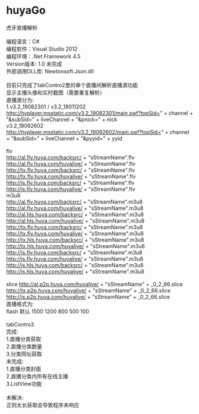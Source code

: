 # huyaGo
虎牙直播解析</br>
</br>
编程语言：C#</br>
编程软件：Visual Studio 2012</br>
编程环境：.Net Framework 4.5</br>
Version版本: 1.0 未完成</br>
外部调用DLL库: Newtonsoft.Json.dll</br>
</br>
目前只完成了tabContro2里的单个直播间解析直播源功能</br>
显示主播头像和实时截图（需要重复解析）</br>
直播源分为:</br>
1.v3.2_19082301 / v3.2_18011202</br>
http://hyplayer.msstatic.com/v3.2_19082301/main.swf?topSid=" + channel + "&subSid=" + liveChannel + "&pnick=" + nick</br>
v3.2_19092602</br>
http://hyplayer.msstatic.com/v3.2_19092602/main.swf?topSid=" + channel + "&subSid=" + liveChannel + "&pyyid=" + yyid</br>
</br>
flv</br>
http://al.flv.huya.com/backsrc/ + "sStreamName".flv</br>
http://al.flv.huya.com/huyalive/ + "sStreamName".flv</br>
http://tx.flv.huya.com/backsrc/ + "sStreamName".flv</br>
http://tx.flv.huya.com/huyalive/ + "sStreamName".flv</br>
http://js.flv.huya.com/backsrc/ + "sStreamName".flv</br>
http://js.flv.huya.com/huyalive/ + "sStreamName".flv</br>
m3u8</br>
http://al.flv.huya.com/backsrc/ + "sStreamName".m3u8</br>
http://al.flv.huya.com/huyalive/ + "sStreamName".m3u8</br>
http://al.hls.huya.com/backsrc/ + "sStreamName".m3u8</br>
http://al.hls.huya.com/huyalive/ + "sStreamName".m3u8</br>
http://tx.flv.huya.com/backsrc/ + "sStreamName".m3u8</br>
http://tx.flv.huya.com/huyalive/ + "sStreamName".m3u8</br>
http://tx.hls.huya.com/backsrc/ + "sStreamName".m3u8</br>
http://tx.hls.huya.com/huyalive/ + "sStreamName".m3u8</br>
http://js.flv.huya.com/backsrc/ + "sStreamName".m3u8</br>
http://js.flv.huya.com/huyalive/ + "sStreamName".m3u8</br>
http://js.hls.huya.com/backsrc/ + "sStreamName".m3u8</br>
http://js.hls.huya.com/huyalive/ + "sStreamName".m3u8</br>
</br>
slice
http://al.p2p.huya.com/huyalive/ + "sStreamName" + _0_2_66.slice</br>
http://tx.p2p.huya.com/huyalive/ + "sStreamName" + _0_2_66.slice</br>
http://js.p2p.huya.com/huyalive/ + "sStreamName" + _0_2_66.slice</br>
直播格式为:</br>
flash 默认 1500 1200 800 500 100</br>
</br>
tabContro3</br>
完成: </br>
1.直播分类获取</br>
2.直播分类数量</br>
3.分类网址获取</br>
未完成:</br>
1.直播分类封面</br>
2.直播分类内所有在线主播</br>
3.ListView功能</br>
</br>
未解决:</br>
正则太长获取会导致程序未响应
